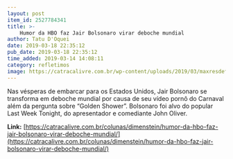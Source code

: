 ```yaml
---
layout: post
item_id: 2527784341
title: >-
    Humor da HBO faz Jair Bolsonaro virar deboche mundial
author: Tatu D'Oquei
date: 2019-03-18 22:35:12
pub_date: 2019-03-18 22:35:12
time_added: 2019-03-14 14:08:11
category: refletimos
image: https://catracalivre.com.br/wp-content/uploads/2019/03/maxresdefault-14.jpg
---
```


Nas vésperas de embarcar para os Estados Unidos, Jair Bolsonaro se transforma em deboche mundial por causa de seu vídeo pornô do Carnaval além da pergunta sobre “Golden Shower”. Bolsonaro foi alvo do popular Last Week Tonight, do apresentador e comediante John Oliver.

**Link:** [https://catracalivre.com.br/colunas/dimenstein/humor-da-hbo-faz-jair-bolsonaro-virar-deboche-mundial/](https://catracalivre.com.br/colunas/dimenstein/humor-da-hbo-faz-jair-bolsonaro-virar-deboche-mundial/)

